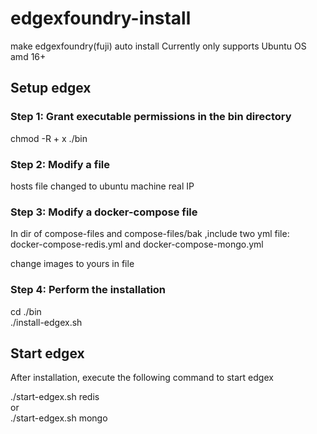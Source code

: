 # edgexfoundry-install
 make edgexfoundry(fuji) auto install 
 Currently only supports Ubuntu OS amd 16+
 
 
## Setup edgex 
### Step 1: Grant executable permissions in the bin directory
chmod -R + x ./bin

### Step 2: Modify a file
hosts file changed to ubuntu machine real IP

### Step 3: Modify a docker-compose file 
In dir of compose-files and compose-files/bak ,include two yml file:  
docker-compose-redis.yml and docker-compose-mongo.yml  

change images to yours in file

### Step 4: Perform the installation
cd ./bin  
./install-edgex.sh

## Start edgex
After installation, execute the following command to start edgex  

./start-edgex.sh redis  
or  
./start-edgex.sh mongo  
